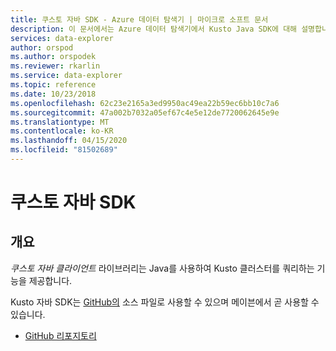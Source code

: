 ```yaml
---
title: 쿠스토 자바 SDK - Azure 데이터 탐색기 | 마이크로 소프트 문서
description: 이 문서에서는 Azure 데이터 탐색기에서 Kusto Java SDK에 대해 설명합니다.
services: data-explorer
author: orspod
ms.author: orspodek
ms.reviewer: rkarlin
ms.service: data-explorer
ms.topic: reference
ms.date: 10/23/2018
ms.openlocfilehash: 62c23e2165a3ed9950ac49ea22b59ec6bb10c7a6
ms.sourcegitcommit: 47a002b7032a05ef67c4e5e12de7720062645e9e
ms.translationtype: MT
ms.contentlocale: ko-KR
ms.lasthandoff: 04/15/2020
ms.locfileid: "81502689"
---
```

# <a name="kusto-java-sdk"></a>쿠스토 자바 SDK

## <a name="overview"></a>개요

*쿠스토 자바 클라이언트* 라이브러리는 Java를 사용하여 Kusto 클러스터를 쿼리하는 기능을 제공합니다.

Kusto 자바 SDK는 [GitHub의](https://github.com) 소스 파일로 사용할 수 있으며 메이븐에서 곧 사용할 수 있습니다.

* [GitHub 리포지토리](https://github.com/Azure/azure-kusto-java)